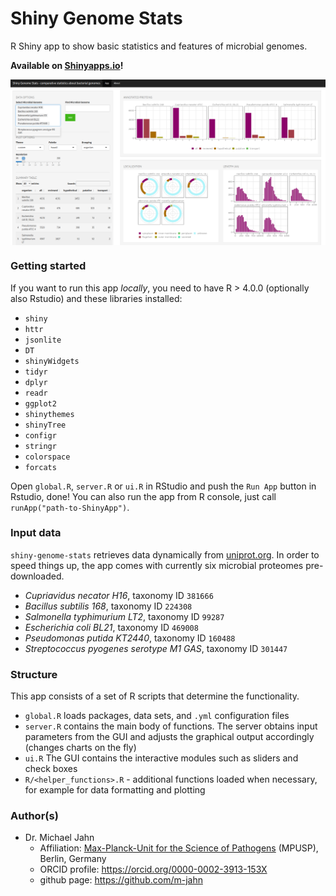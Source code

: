 # Shiny Genome Stats

R Shiny app to show basic statistics and features of microbial genomes.

**Available on [Shinyapps.io](https://m-jahn.shinyapps.io/shiny-genome-stats/)!**

<img src="example.png" width="800px" style="display: block; margin: auto;" />

### Getting started

If you want to run this app *locally*, you need to have R > 4.0.0 (optionally also Rstudio) and these libraries installed:

- `shiny`
- `httr`
- `jsonlite`
- `DT`
- `shinyWidgets`
- `tidyr`
- `dplyr`
- `readr`
- `ggplot2`
- `shinythemes`
- `shinyTree`
- `configr`
- `stringr`
- `colorspace`
- `forcats`

Open `global.R`, `server.R` or `ui.R` in RStudio and push the `Run App` button in Rstudio, done!
You can also run the app from R console, just call `runApp("path-to-ShinyApp")`.

### Input data

`shiny-genome-stats` retrieves data dynamically from [uniprot.org](https://www.uniprot.org).
In order to speed things up, the app comes with currently six microbial proteomes pre-downloaded.

- *Cupriavidus necator H16*, taxonomy ID `381666`
- *Bacillus subtilis 168*, taxonomy ID `224308`
- *Salmonella typhimurium LT2*, taxonomy ID `99287`
- *Escherichia coli BL21*, taxonomy ID `469008`
- *Pseudomonas putida KT2440*, taxonomy ID `160488`
- *Streptococcus pyogenes serotype M1 GAS*, taxonomy ID `301447`

### Structure

This app consists of a set of R scripts that determine the functionality.

- `global.R` loads packages, data sets, and `.yml` configuration files
- `server.R` contains the main body of functions. The server obtains input parameters from the GUI and adjusts the graphical output accordingly (changes charts on the fly)
- `ui.R` The GUI contains the interactive modules such as sliders and check boxes
- `R/<helper_functions>.R` - additional functions loaded when necessary, for example for data formatting and plotting

### Author(s)

- Dr. Michael Jahn
  - Affiliation: [Max-Planck-Unit for the Science of Pathogens](https://www.mpusp.mpg.de/) (MPUSP), Berlin, Germany
  - ORCID profile: https://orcid.org/0000-0002-3913-153X
  - github page: https://github.com/m-jahn

